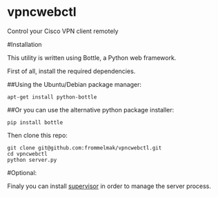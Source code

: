 vpncwebctl
==========

Control your Cisco VPN client remotely

#Installation

This utility is written using Bottle, a Python web framework.

First of all, install the required dependencies.

##Using the Ubuntu/Debian package manager:

`apt-get install python-bottle`

##Or you can use the alternative python package installer:

`pip install bottle`

Then clone this repo:

```
git clone git@github.com:frommelmak/vpncwebctl.git
cd vpncwebctl
python server.py
```

#Optional:

Finaly you can install [supervisor](http://supervisord.org/) in order to manage the server process.
